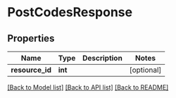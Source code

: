 # PostCodesResponse

## Properties
Name | Type | Description | Notes
------------ | ------------- | ------------- | -------------
**resource_id** | **int** |  | [optional] 

[[Back to Model list]](../README.md#documentation-for-models) [[Back to API list]](../README.md#documentation-for-api-endpoints) [[Back to README]](../README.md)

